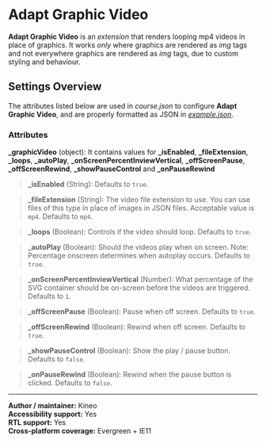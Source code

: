 # Adapt Graphic Video

**Adapt Graphic Video** is an *extension* that renders looping mp4 videos in place of graphics. It works *only* where graphics are rendered as *img* tags and not everywhere graphics are rendered as *img* tags, due to custom styling and behaviour.

## Settings Overview

The attributes listed below are used in *course.json* to configure **Adapt Graphic Video**, and are properly formatted as JSON in [*example.json*](https://github.com/cgkineo/adapt-graphicVideo/blob/master/example.json).

### Attributes

**\_graphicVideo** (object): It contains values for **\_isEnabled**, **\_fileExtension**, **\_loops**, **\_autoPlay**, **\_onScreenPercentInviewVertical**, **\_offScreenPause**, **\_offScreenRewind**, **\_showPauseControl** and **\_onPauseRewind**

>**\_isEnabled** (String): Defaults to `true`.

>**\_fileExtension** (String): The video file extension to use. You can use files of this type in place of images in JSON files. Acceptable value is `mp4`. Defaults to `mp4`.

>**\_loops** (Boolean): Controls if the video should loop. Defaults to `true`.

>**\_autoPlay** (Boolean): Should the videos play when on screen. Note: Percentage onscreen determines when autoplay occurs. Defaults to `true`.

>**\_onScreenPercentInviewVertical** (Number): What percentage of the SVG container should be on-screen before the videos are triggered. Defaults to `1`.

>**\_offScreenPause** (Boolean): Pause when off screen. Defaults to `true`.

>**\_offScreenRewind** (Boolean): Rewind when off screen. Defaults to `true`.

>**\_showPauseControl** (Boolean): Show the play / pause button. Defaults to `false`.

>**\_onPauseRewind** (Boolean): Rewind when the pause button is clicked. Defaults to `false`.

----------------------------
**Author / maintainer:** Kineo<br />
**Accessibility support:** Yes<br />
**RTL support:** Yes<br />
**Cross-platform coverage:** Evergreen + IE11<br />
